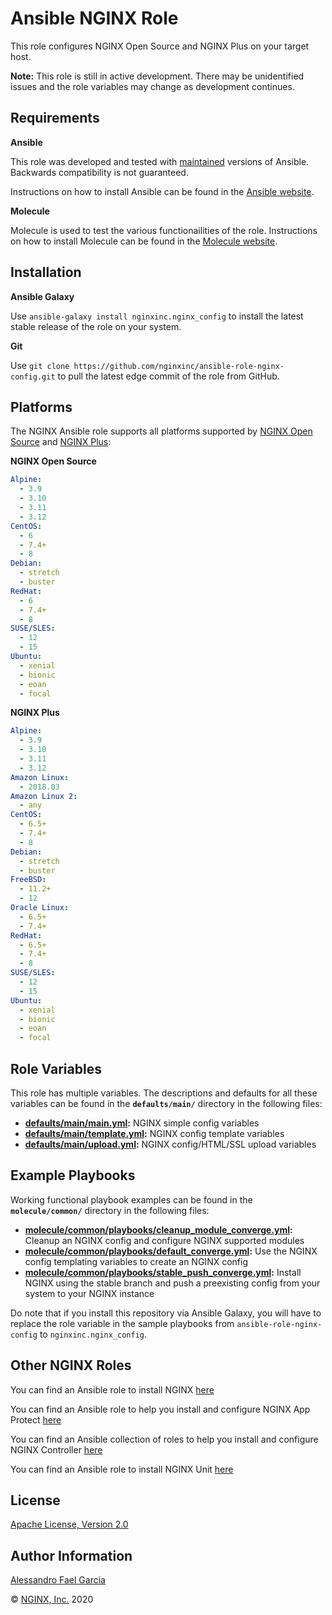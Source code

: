 Ansible NGINX Role
==================

This role configures NGINX Open Source and NGINX Plus on your target host.

**Note:** This role is still in active development. There may be unidentified issues and the role variables may change as development continues.

Requirements
------------

**Ansible**

This role was developed and tested with [maintained](https://docs.ansible.com/ansible/latest/reference_appendices/release_and_maintenance.html#release-status) versions of Ansible. Backwards compatibility is not guaranteed.

Instructions on how to install Ansible can be found in the [Ansible website](https://docs.ansible.com/ansible/latest/installation_guide/intro_installation.html).

**Molecule**

Molecule is used to test the various functionailities of the role. Instructions on how to install Molecule can be found in the [Molecule website](https://molecule.readthedocs.io/en/latest/installation.html).

Installation
------------

**Ansible Galaxy**

Use `ansible-galaxy install nginxinc.nginx_config` to install the latest stable release of the role on your system.

**Git**

Use `git clone https://github.com/nginxinc/ansible-role-nginx-config.git` to pull the latest edge commit of the role from GitHub.

Platforms
---------

The NGINX Ansible role supports all platforms supported by [NGINX Open Source](https://nginx.org/en/linux_packages.html#mainline) and [NGINX Plus](https://www.nginx.com/products/technical-specs/):

**NGINX Open Source**

```yaml
Alpine:
  - 3.9
  - 3.10
  - 3.11
  - 3.12
CentOS:
  - 6
  - 7.4+
  - 8
Debian:
  - stretch
  - buster
RedHat:
  - 6
  - 7.4+
  - 8
SUSE/SLES:
  - 12
  - 15
Ubuntu:
  - xenial
  - bionic
  - eoan
  - focal
```

**NGINX Plus**

```yaml
Alpine:
  - 3.9
  - 3.10
  - 3.11
  - 3.12
Amazon Linux:
  - 2018.03
Amazon Linux 2:
  - any
CentOS:
  - 6.5+
  - 7.4+
  - 8
Debian:
  - stretch
  - buster
FreeBSD:
  - 11.2+
  - 12
Oracle Linux:
  - 6.5+
  - 7.4+
RedHat:
  - 6.5+
  - 7.4+
  - 8
SUSE/SLES:
  - 12
  - 15
Ubuntu:
  - xenial
  - bionic
  - eoan
  - focal
```

Role Variables
--------------

This role has multiple variables. The descriptions and defaults for all these variables can be found in the **`defaults/main/`** directory in the following files:

-   **[defaults/main/main.yml](https://github.com/nginxinc/ansible-role-nginx-config/blob/main/defaults/main/main.yml):** NGINX simple config variables
-   **[defaults/main/template.yml](https://github.com/nginxinc/ansible-role-nginx-config/blob/main/defaults/main/template.yml):** NGINX config template variables
-   **[defaults/main/upload.yml](https://github.com/nginxinc/ansible-role-nginx-config/blob/main/defaults/main/upload.yml):** NGINX config/HTML/SSL upload variables

Example Playbooks
-----------------

Working functional playbook examples can be found in the **`molecule/common/`** directory in the following files:

-   **[molecule/common/playbooks/cleanup_module_converge.yml](https://github.com/nginxinc/ansible-role-nginx-config/blob/main/molecule/common/playbooks/cleanup_module_converge.yml):** Cleanup an NGINX config and configure NGINX supported modules
-   **[molecule/common/playbooks/default_converge.yml](https://github.com/nginxinc/ansible-role-nginx-config/blob/main/molecule/common/playbooks/default_converge.yml):** Use the NGINX config templating variables to create an NGINX config
-   **[molecule/common/playbooks/stable_push_converge.yml](https://github.com/nginxinc/ansible-role-nginx-config/blob/main/molecule/common/playbooks/stable_push_converge.yml):** Install NGINX using the stable branch and push a preexisting config from your system to your NGINX instance

Do note that if you install this repository via Ansible Galaxy, you will have to replace the role variable in the sample playbooks from `ansible-role-nginx-config` to `nginxinc.nginx_config`.

Other NGINX Roles
-----------------

You can find an Ansible role to install NGINX [here](https://github.com/nginxinc/ansible-role-nginx)

You can find an Ansible role to help you install and configure NGINX App Protect [here](https://github.com/nginxinc/ansible-role-nginx-app-protect)

You can find an Ansible collection of roles to help you install and configure NGINX Controller [here](https://github.com/nginxinc/ansible-collection-nginx_controller)

You can find an Ansible role to install NGINX Unit [here](https://github.com/nginxinc/ansible-role-nginx-unit)

License
-------

[Apache License, Version 2.0](https://github.com/nginxinc/ansible-role-nginx-config/blob/main/LICENSE)

Author Information
------------------

[Alessandro Fael Garcia](https://github.com/alessfg)

&copy; [NGINX, Inc.](https://www.nginx.com/) 2020
